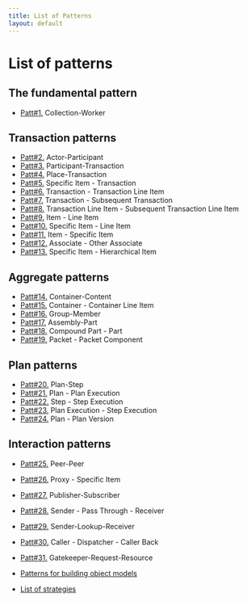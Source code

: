 ```yaml
---
title: List of Patterns
layout: default
---
```


# List of patterns

## The fundamental pattern


* [Patt#1.](./1-collection-worker-pattern-the-fundamental-pattern.html) Collection-Worker


## Transaction patterns


* [Patt#2.](./2-actor-participant-pattern-transaction-patterns.html) Actor-Participant
* [Patt#3.](./3-participant-transaction-pattern-transaction-patterns.html) Participant-Transaction
* [Patt#4.](./4-place-transaction-pattern-transaction-patterns.html) Place-Transaction
* [Patt#5.](./5-specific-item-transaction-pattern-transaction-patterns.html) Specific Item - Transaction
* [Patt#6.](./6-transaction-transaction-line-item-pattern-transaction-patterns.html) Transaction - Transaction Line Item
* [Patt#7.](./7-transaction-subsequent-transaction-pattern-transactionpatterns.html) Transaction - Subsequent Transaction
* [Patt#8.](./8-transaction-line-item-subsequent-transaction-line-item-pattern-transaction-patterns.html) Transaction Line Item - Subsequent
Transaction Line Item
* [Patt#9.](./9-item-line-item-pattern-transaction-patterns.html) Item - Line Item
* [Patt#10.](./10-specific-item-line-item-pattern-transaction-patterns.html) Specific Item - Line Item
* [Patt#11.](./11-item-specific-item-pattern-transaction-patterns.html) Item - Specific Item
* [Patt#12.](./12-associate-other-associate-pattern-transaction-patterns.html) Associate - Other Associate
* [Patt#13.](./13-specific-item-hierarchical-item-pattern-transaction-patterns.html) Specific Item - Hierarchical Item


## Aggregate patterns


* [Patt#14.](./14-container-content-pattern-aggregate-patterns.html) Container-Content
* [Patt#15.](./15-container-container-line-item-pattern-aggregate-patterns.html) Container - Container Line Item
* [Patt#16.](./16-group-member-pattern-aggregate-patterns.html) Group-Member
* [Patt#17.](./17-assembly-part-pattern-aggregate-patterns.html) Assembly-Part
* [Patt#18.](./18-compound-part-part-pattern-aggregate-patterns.html) Compound Part - Part
* [Patt#19.](./19-packet-packet-component-pattern-aggregate-patterns.html) Packet - Packet Component


## Plan patterns


* [Patt#20.](./20-plan-step-pattern-plan-patterns.html) Plan-Step
* [Patt#21.](./21-plan-plan-execution-pattern-plan-patterns.html) Plan - Plan Execution
* [Patt#22.](./22-step-step-execution-pattern-plan-patterns.html) Step - Step Execution
* [Patt#23.](./23-plan-execution-step-execution-pattern-plan-patterns.html) Plan Execution - Step Execution
* [Patt#24.](./24-plan-plan-version-pattern-plan-patterns.html) Plan - Plan Version


## Interaction patterns


* [Patt#25.](./25-peer-peer-pattern-interaction-patterns.html) Peer-Peer
* [Patt#26.](./26-proxy-specific-item-pattern-interaction-patterns.html) Proxy - Specific Item
* [Patt#27.](./27-publisher-subscriber-pattern-interaction-patterns.html) Publisher-Subscriber
* [Patt#28.](./28-sender-pass-through-receiver-pattern-interaction-patterns.html) Sender - Pass Through - Receiver
* [Patt#29.](./29-sender-lookup-receiver-pattern-interaction-patterns.html) Sender-Lookup-Receiver
* [Patt#30.](./30-caller-dispatcher-caller-back-pattern-interaction-patterns.html) Caller - Dispatcher - Caller Back
* [Patt#31.](./31-gatekeeper-request-resource-pattern-device-patterns.html) Gatekeeper-Request-Resource

* [Patterns for building object models](./patterns-for-building-object-models.html)
* [List of strategies](./list-of-strategies.html)
